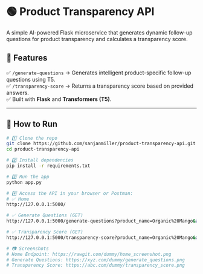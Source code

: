 # 🟢 Product Transparency API

A simple AI-powered Flask microservice that generates dynamic follow-up questions for product transparency and calculates a transparency score.

## 🚀 Features
✅ `/generate-questions` → Generates intelligent product-specific follow-up questions using T5.  
✅ `/transparency-score` → Returns a transparency score based on provided answers.  
✅ Built with **Flask** and **Transformers (T5)**.

---

## 📌 How to Run

```bash
# 1️⃣ Clone the repo
git clone https://github.com/sanjanmiller/product-transparency-api.git
cd product-transparency-api

# 2️⃣ Install dependencies
pip install -r requirements.txt

# 3️⃣ Run the app
python app.py

# 4️⃣ Access the API in your browser or Postman:
# ✅ Home
http://127.0.0.1:5000/

# ✅ Generate Questions (GET)
http://127.0.0.1:5000/generate-questions?product_name=Organic%20Mango&answers=Harvested%20in%20Kerala

# ✅ Transparency Score (GET)
http://127.0.0.1:5000/transparency-score?product_name=Organic%20Mango&answers=Harvested%20in%20Kerala&answers=Certified%20Organic

# 📷 Screenshots
# Home Endpoint: https://rawgit.com/dummy/home_screenshot.png
# Generate Questions: https://xyz.com/dummy/generate_questions.png
# Transparency Score: https://abc.com/dummy/transparency_score.png
